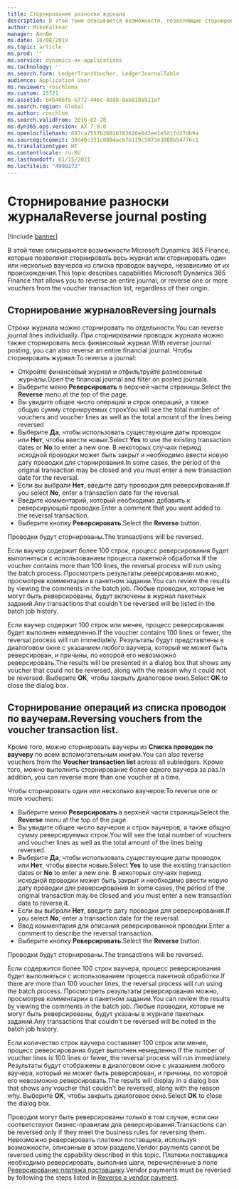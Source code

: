 ```yaml
---
title: Сторнирование разноски журнала
description: В этой теме описываются возможности, позволяющие сторнировать ваучеры из списка проводок по ваучеру или из финансовых журналов.
author: MikeFalkner
manager: AnnBe
ms.date: 10/08/2019
ms.topic: article
ms.prod: ''
ms.service: dynamics-ax-applications
ms.technology: ''
ms.search.form: LedgerTransVoucher, LedgerJournalTable
audience: Application User
ms.reviewer: roschloma
ms.custom: 15721
ms.assetid: b4b406fa-b772-44ec-8dd8-8eb818a921ef
ms.search.region: Global
ms.author: roschlom
ms.search.validFrom: 2016-02-28
ms.dyn365.ops.version: AX 7.0.0
ms.openlocfilehash: 697ca7557b26026783626e843ee1e5d1fd27db9a
ms.sourcegitcommit: 38d40c331c8894acb7b119c5073e3088b54776c1
ms.translationtype: HT
ms.contentlocale: ru-RU
ms.lasthandoff: 01/15/2021
ms.locfileid: "4990272"
---
```

# <a name="reverse-journal-posting"></a><span data-ttu-id="d8654-103">Сторнирование разноски журнала</span><span class="sxs-lookup"><span data-stu-id="d8654-103">Reverse journal posting</span></span>

[!include [banner](../includes/banner.md)]

<span data-ttu-id="d8654-104">В этой теме описываются возможности Microsoft Dynamics 365 Finance, которые позволяют сторнировать весь журнал или сторнировать один или несколько ваучеров из списка проводок ваучера, независимо от их происхождения.</span><span class="sxs-lookup"><span data-stu-id="d8654-104">This topic describes capabilities Microsoft Dynamics 365 Finance that allows you to reverse an entire journal, or reverse one or more vouchers from the voucher transaction list, regardless of their origin.</span></span> 

## <a name="reversing-journals"></a><span data-ttu-id="d8654-105">Сторнирование журналов</span><span class="sxs-lookup"><span data-stu-id="d8654-105">Reversing journals</span></span>

<span data-ttu-id="d8654-106">Строки журнала можно сторнировать по отдельности.</span><span class="sxs-lookup"><span data-stu-id="d8654-106">You can reverse journal lines individually.</span></span> <span data-ttu-id="d8654-107">При сторнировании проводок журнала можно также сторнировать весь финансовый журнал.</span><span class="sxs-lookup"><span data-stu-id="d8654-107">With reverse journal posting, you can also reverse an entire financial journal.</span></span> <span data-ttu-id="d8654-108">Чтобы сторнировать журнал:</span><span class="sxs-lookup"><span data-stu-id="d8654-108">To reverse a journal:</span></span> 

- <span data-ttu-id="d8654-109">Откройте финансовый журнал и отфильтруйте разнесенные журналы.</span><span class="sxs-lookup"><span data-stu-id="d8654-109">Open the financial journal and filter on posted journals.</span></span>
- <span data-ttu-id="d8654-110">Выберите меню **Реверсировать** в верхней части страницы.</span><span class="sxs-lookup"><span data-stu-id="d8654-110">Select the **Reverse** menu at the top of the page.</span></span>
- <span data-ttu-id="d8654-111">Вы увидите общее число операций и строк операций, а также общую сумму сторнируемых строк</span><span class="sxs-lookup"><span data-stu-id="d8654-111">You will see the total number of vouchers and voucher lines as well as the total amount of the lines being reversed</span></span>
- <span data-ttu-id="d8654-112">Выберите **Да**, чтобы использовать существующие даты проводок или **Нет**, чтобы ввести новые.</span><span class="sxs-lookup"><span data-stu-id="d8654-112">Select **Yes** to use the existing transaction dates or **No** to enter a new one.</span></span> <span data-ttu-id="d8654-113">В некоторых случаях период исходной проводки может быть закрыт и необходимо ввести новую дату проводки для сторнирования.</span><span class="sxs-lookup"><span data-stu-id="d8654-113">In some cases, the period of the original transaction may be closed and you must enter a new transaction date for the reversal.</span></span>
- <span data-ttu-id="d8654-114">Если вы выбрали **Нет**, введите дату проводки для реверсирования.</span><span class="sxs-lookup"><span data-stu-id="d8654-114">If you select **No**, enter a transaction date for the reversal.</span></span> 
- <span data-ttu-id="d8654-115">Введите комментарий, который необходимо добавить к реверсирующей проводке.</span><span class="sxs-lookup"><span data-stu-id="d8654-115">Enter a comment that you want added to the reversal transaction.</span></span>
- <span data-ttu-id="d8654-116">Выберите кнопку **Реверсировать**.</span><span class="sxs-lookup"><span data-stu-id="d8654-116">Select the **Reverse** button.</span></span>

<span data-ttu-id="d8654-117">Проводки будут сторнированы.</span><span class="sxs-lookup"><span data-stu-id="d8654-117">The transactions will be reversed.</span></span> 

<span data-ttu-id="d8654-118">Если ваучер содержит более 100 строк, процесс реверсирования будет выполняться с использованием процесса пакетной обработки.</span><span class="sxs-lookup"><span data-stu-id="d8654-118">If the voucher contains more than 100 lines, the reversal process will run using the batch process.</span></span> <span data-ttu-id="d8654-119">Просмотреть результаты реверсирования можно, просмотрев комментарии в пакетном задании.</span><span class="sxs-lookup"><span data-stu-id="d8654-119">You can review the results by viewing the comments in the batch job.</span></span> <span data-ttu-id="d8654-120">Любые проводки, которые не могут быть реверсированы, будут включены в журнал пакетных заданий.</span><span class="sxs-lookup"><span data-stu-id="d8654-120">Any transactions that couldn't be reversed will be listed in the batch job history.</span></span>

<span data-ttu-id="d8654-121">Если ваучер содержит 100 строк или менее, процесс реверсирования будет выполнен немедленно.</span><span class="sxs-lookup"><span data-stu-id="d8654-121">If the voucher contains 100 lines or fewer, the reversal process will run immediately.</span></span> <span data-ttu-id="d8654-122">Результаты будут представлены в диалоговом окне с указанием любого ваучера, который не может быть реверсирован, и причины, по которой его невозможно реверсировать.</span><span class="sxs-lookup"><span data-stu-id="d8654-122">The results will be presented in a dialog box that shows any voucher that could not be reversed, along with the reason why it could not be reversed.</span></span> <span data-ttu-id="d8654-123">Выберите **OK**, чтобы закрыть диалоговое окно.</span><span class="sxs-lookup"><span data-stu-id="d8654-123">Select **OK** to close the dialog box.</span></span>

## <a name="reversing-vouchers-from-the-voucher-transaction-list"></a><span data-ttu-id="d8654-124">Сторнирование операций из списка проводок по ваучерам.</span><span class="sxs-lookup"><span data-stu-id="d8654-124">Reversing vouchers from the voucher transaction list.</span></span> 

<span data-ttu-id="d8654-125">Кроме того, можно сторнировать ваучеры из **Списка проводок по ваучеру** по всем вспомогательным книгам.</span><span class="sxs-lookup"><span data-stu-id="d8654-125">You can also reverse vouchers from the **Voucher transaction list** across all subledgers.</span></span> <span data-ttu-id="d8654-126">Кроме того, можно выполнить сторнирование более одного ваучера за раз.</span><span class="sxs-lookup"><span data-stu-id="d8654-126">In addition, you can reverse more than one voucher at a time.</span></span> 

<span data-ttu-id="d8654-127">Чтобы сторнировать один или несколько ваучеров:</span><span class="sxs-lookup"><span data-stu-id="d8654-127">To reverse one or more vouchers:</span></span> 

- <span data-ttu-id="d8654-128">Выберите меню **Реверсировать** в верхней части страницы</span><span class="sxs-lookup"><span data-stu-id="d8654-128">Select the **Reverse** menu at the top of the page</span></span>
- <span data-ttu-id="d8654-129">Вы увидите общее число ваучеров и строк ваучеров, а также общую сумму реверсируемых строк.</span><span class="sxs-lookup"><span data-stu-id="d8654-129">You will see the total number of vouchers and voucher lines as well as the total amount of the lines being reversed.</span></span>
- <span data-ttu-id="d8654-130">Выберите **Да**, чтобы использовать существующие даты проводок или **Нет**, чтобы ввести новые.</span><span class="sxs-lookup"><span data-stu-id="d8654-130">Select **Yes** to use the existing transaction dates or **No** to enter a new one.</span></span> <span data-ttu-id="d8654-131">В некоторых случаях период исходной проводки может быть закрыт и необходимо ввести новую дату проводки для реверсирования.</span><span class="sxs-lookup"><span data-stu-id="d8654-131">In some cases, the period of the original transaction may be closed and you must enter a new transaction date to reverse it.</span></span>
- <span data-ttu-id="d8654-132">Если вы выбрали **Нет**, введите дату проводки для реверсирования.</span><span class="sxs-lookup"><span data-stu-id="d8654-132">If you select **No**, enter a transaction date for the reversal.</span></span> 
- <span data-ttu-id="d8654-133">Ввод комментария для описания реверсированной проводки.</span><span class="sxs-lookup"><span data-stu-id="d8654-133">Enter a comment to describe the reversal transaction.</span></span>
- <span data-ttu-id="d8654-134">Выберите кнопку **Реверсировать**.</span><span class="sxs-lookup"><span data-stu-id="d8654-134">Select the **Reverse** button.</span></span>

<span data-ttu-id="d8654-135">Проводки будут сторнированы.</span><span class="sxs-lookup"><span data-stu-id="d8654-135">The transactions will be reversed.</span></span> 

<span data-ttu-id="d8654-136">Если содержится более 100 строк ваучера, процесс реверсирования будет выполняться с использованием процесса пакетной обработки.</span><span class="sxs-lookup"><span data-stu-id="d8654-136">If there are more than 100 voucher lines, the reversal process will run using the batch process.</span></span> <span data-ttu-id="d8654-137">Просмотреть результаты реверсирования можно, просмотрев комментарии в пакетном задании.</span><span class="sxs-lookup"><span data-stu-id="d8654-137">You can review the results by viewing the comments in the batch job.</span></span> <span data-ttu-id="d8654-138">Любые проводки, которые не могут быть реверсированы, будут указаны в журнале пакетных заданий.</span><span class="sxs-lookup"><span data-stu-id="d8654-138">Any transactions that couldn't be reversed will be noted in the batch job history.</span></span>

<span data-ttu-id="d8654-139">Если количество строк ваучера составляет 100 строк или менее, процесс реверсирования будет выполнен немедленно.</span><span class="sxs-lookup"><span data-stu-id="d8654-139">If the number of voucher lines is 100 lines or fewer, the reversal process will run immediately.</span></span> <span data-ttu-id="d8654-140">Результаты будут отображены в диалоговом окне с указанием любого ваучера, который не может быть реверсирован, и причины, по которой его невозможно реверсировать.</span><span class="sxs-lookup"><span data-stu-id="d8654-140">The results will display in a dialog box that shows any voucher that couldn't be reversed, along with the reason why.</span></span> <span data-ttu-id="d8654-141">Выберите **OK**, чтобы закрыть диалоговое окно.</span><span class="sxs-lookup"><span data-stu-id="d8654-141">Select **OK** to close the dialog box.</span></span>

<span data-ttu-id="d8654-142">Проводки могут быть реверсированы только в том случае, если они соответствуют бизнес-правилам для реверсирования.</span><span class="sxs-lookup"><span data-stu-id="d8654-142">Transactions can be reversed only if they meet the business rules for reversing them.</span></span> <span data-ttu-id="d8654-143">Невозможно реверсировать платежи поставщика, используя возможности, описанные в этом разделе.</span><span class="sxs-lookup"><span data-stu-id="d8654-143">Vendor payments cannot be reversed using the capability described in this topic.</span></span> <span data-ttu-id="d8654-144">Платежи поставщика необходимо реверсировать, выполнив шаги, перечисленные в поле [Реверсирование платежа поставщику](https://docs.microsoft.com/dynamics365/finance/accounts-payable/reverse-vendor-payment).</span><span class="sxs-lookup"><span data-stu-id="d8654-144">Vendor payments must be reversed by following the steps listed in [Reverse a vendor payment](https://docs.microsoft.com/dynamics365/finance/accounts-payable/reverse-vendor-payment).</span></span>

